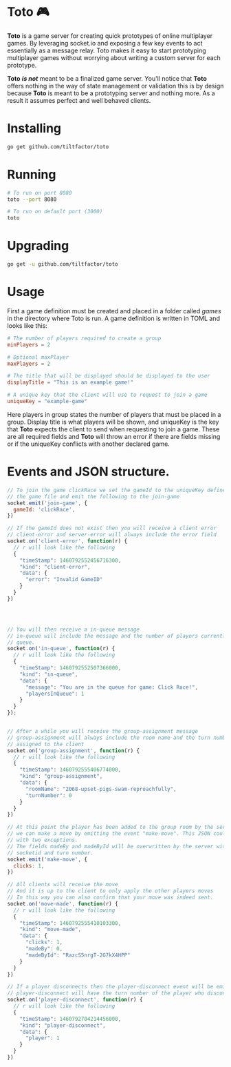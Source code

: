# Toto :video_game:
__Toto__ is a game server for creating quick prototypes of online multiplayer
games. By leveraging socket.io and exposing a few key events to act essentially
as a message relay. Toto makes it easy to start prototyping multiplayer games
without worrying about writing a custom server for each prototype.

__Toto__ __*is not*__ meant to be a finalized game server.
You'll notice that __Toto__ offers nothing in the way of state management or
validation this is by design because __Toto__ is meant to be a prototyping
server and nothing more. As a result it assumes perfect and well behaved
clients.

# Installing
```bash
go get github.com/tiltfactor/toto
```

# Running
```bash
# To run on port 8080
toto --port 8080

# To run on default port (3000)
toto
```

# Upgrading
```bash
go get -u github.com/tiltfactor/toto
```


# Usage
First a game definition must be created and placed in a folder called _games_ in
the directory where Toto is run. A game definition is written in TOML and
looks like this:
```toml
# The number of players required to create a group
minPlayers = 2

# Optional maxPlayer
maxPlayers = 2

# The title that will be displayed should be displayed to the user
displayTitle = "This is an example game!"

# A unique key that the client will use to request to join a game
uniqueKey = "example-game"
```

Here players in group states the number of players that must be placed in a
group.
Display title is what players will be shown, and uniqueKey is the key that
__Toto__ expects the client to send when requesting to join a game.
These are all required fields and __Toto__ will throw an error if there are
fields missing or if the uniqueKey conflicts with another declared game.

# Events and JSON structure.
```javascript
// To join the game clickRace we set the gameId to the uniqueKey defined in
// the game file and emit the following to the join-game 
socket.emit('join-game', {
  gameId: 'clickRace',
})

// If the gameId does not exist then you will receive a client error
// client-error and server-error will always include the error field
socket.on('client-error', function(r) {
  // r will look like the following 
  {
    "timeStamp": 1460792552456716300,
    "kind": "client-error",
    "data": {
      "error": "Invalid GameID"
    }
  }
})




// You will then receive a in-queue message
// in-queue will include the message and the number of players currently in the
// queue.
socket.on('in-queue', function(r) {
  // r will look like the following
  {
    "timeStamp": 1460792552507366000,
    "kind": "in-queue",
    "data": {
      "message": "You are in the queue for game: Click Race!",
      "playersInQueue": 1
    }
  }
});


// After a while you will receive the group-assignment message
// group-assignment will always include the room name and the turn number
// assigned to the client
socket.on('group-assignment', function(r) {
  // r will look like the following
  {
    "timeStamp": 1460792555406774000,
    "kind": "group-assignment",
    "data": {
      "roomName": "2068-upset-pigs-swam-reproachfully",
      "turnNumber": 0
    }
  }
})

// At this point the player has been added to the group room by the server so
// we can make a move by emitting the event "make-move". This JSON could contain anything, 
// with two exceptions. 
// The fields madeBy and madeById will be overwritten by the server with the associated 
// socketid and turn number.
socket.emit('make-move', {
  clicks: 1,
})

// All clients will receive the move 
// And it is up to the client to only apply the other players moves
// In this way you can also confirm that your move was indeed sent.
socket.on('move-made', function(r) {
  // r will look like the following
  {
    "timeStamp": 1460792555410103300,
    "kind": "move-made",
    "data": {
      "clicks": 1,
      "madeBy": 0,
      "madeById": "RazcS5nrgT-2G7kX4HPP"
    }
  }
})

// If a player disconnects then the player-disconnect event will be emitted.
// player-disconnect will have the turn number of the player who disconnected
socket.on('player-disconnect', function(r) {
  // r will look like the following
  {
    "timeStamp": 1460792704214456000,
    "kind": "player-disconnect",
    "data": {
      "player": 1
    }
  }
})
```
